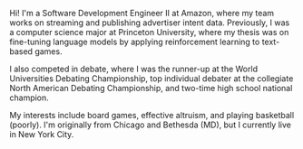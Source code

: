 Hi! I'm a Software Development Engineer II at Amazon, where my team works on streaming and publishing advertiser intent data. Previously, I was a computer science major at Princeton University, where my thesis was on fine-tuning language models by applying reinforcement learning to text-based games. 

I also competed in debate, where I was the runner-up at the World Universities Debating Championship, top individual debater at the collegiate North American Debating Championship, and two-time high school national champion. 

My interests include board games, effective altruism, and playing basketball (poorly). I'm originally from Chicago and Bethesda (MD), but I currently live in New York City.
